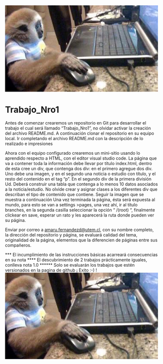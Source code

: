 ![IMAGEN DE LA CLASE](https://github.com/FelipeRecabron/Trabajo_Nro1/blob/main/Trabajo-Nro1/maxresdefault.jpg)

# Trabajo_Nro1

Antes de comenzar crearemos un repositorio en Git para desarrollar el trabajo el cual será llamado “Trabajo_Nro1”, no olvidar activar la creación del archivo README.md. A continuación clonar el repositorio en su equipo local. Ir completando el archivo README.md con la descripción de lo realizado e impresiones

Ahora con el equipo configurado crearemos un mini-sitio usando lo aprendido respecto a HTML, con el editor visual studio code. La página que va a contener toda la información debe llevar por título index.html, dentro de esta cree un div, que contenga dos div: en el primero agregue dos div. Uno debe una imagen, y en el segundo una noticia o estudio con título, y el resto del contenido en el tag “p”. En el segundo div de la primera división Ud. Deberá construir una tabla que contenga a lo menos 10 datos asociados a la noticia/estudio. No olvide crear y asignar clases a los diferentes div que describan el tipo de contenido que contiene. Seguir la imagen que se muestra a continuación
Una vez terminada la página, ésta será expuesta al mundo, para esto se van a settings >pages, una vez ahí, ir al título branches, en la segunda casilla seleccionar la opción “ /(root) “, finalmente clickear en save, esperar un rato y les aparecerá la ruta donde pueden
ver su página.

Enviar por correo a amaru.fernandezd@utem.cl, con su nombre completo, la dirección del repositorio y página, se evaluará calidad del tema, originalidad de la página, elementos que la diferencien de páginas entre sus compañeros.

*** El incumplimiento de las instrucciones básicas acarreará consecuencias en su nota
**** El descubrimiento de 2 trabajos prácticamente iguales, conlleva nota 1.0
****** Solo se evaluarán los trabajos que estén versionados en la pagina de github
                                                                           ¡ Exito :-) !
![IMAGEN DE LA CLASE](https://github.com/FelipeRecabron/Trabajo_Nro1/blob/main/Trabajo-Nro1/maxresdefault.jpg)

